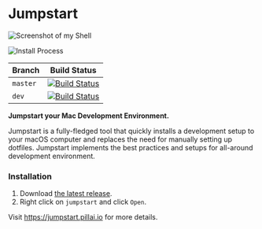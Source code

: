 
# Jumpstart

![Screenshot of my Shell](https://imgur.com/zLLU9VX.png)

![Install Process](https://i.imgur.com/h4e7vlr.gif)

| Branch | Build Status |
| --------- | ----- | 
| `master` |  [![Build Status](https://travis-ci.com/adityarpillai/jumpstart.svg?branch=master)](https://travis-ci.com/adityarpillai/jumpstart)   |
| `dev`    | [![Build Status](https://travis-ci.com/adityarpillai/jumpstart.svg?branch=dev)](https://travis-ci.com/adityarpillai/jumpstart) |

**Jumpstart your Mac Development Environment.**

Jumpstart is a fully-fledged tool that quickly installs a development setup to your macOS computer and replaces the need for manually setting up dotfiles. Jumpstart implements the best practices and setups for all-around development environment.

### Installation

1) Download [the latest release](https://github.com/adityarpillai/jumpstart/releases).
2) Right click on `jumpstart` and click `Open`. 

Visit https://jumpstart.pillai.io for more details.
